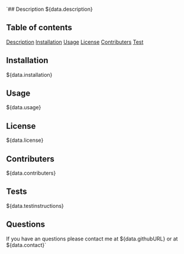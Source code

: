 `## Description
${data.description}
           
## Table of contents
[Description](#description)
[Installation](#installation)
[Usage](#usage)
[License](#license)
[Contributers](#contributers)
[Test](#test)
           
           
## Installation
${data.installation}
           
## Usage
${data.usage}
           
## License
${data.license}
           
## Contributers
${data.contributers}
           
## Tests
${data.testinstructions}
           
## Questions
If you have an questions please contact me at ${data.githubURL} or at ${data.contact}`